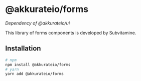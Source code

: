 # @akkurateio/forms

_Dependency of @akkurateio/ui_

This library of forms components is developed by Subvitamine.

## Installation

```bash
# npm
npm install @akkurateio/forms
# yarn
yarn add @akkurateio/forms
```

